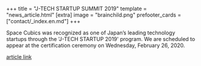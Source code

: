 +++
title = "J-TECH STARTUP SUMMIT 2019"
template = "news_article.html"
[extra]
image = "brainchild.png"
prefooter_cards = ["contact/_index.en.md"]
+++

Space Cubics was recognized as one of Japan’s leading technology startups through the 'J-TECH STARTUP 2019' program. We are scheduled to appear at the certification ceremony on Wednesday, February 26, 2020.

[article link](https://www.tepweb.jp/event/j-techstartup2019/)
